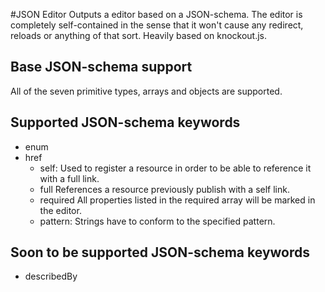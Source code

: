 #JSON Editor
Outputs a editor based on a JSON-schema. The editor is completely self-contained in the sense that it won't cause any
redirect, reloads or anything of that sort. Heavily based on knockout.js.

## Base JSON-schema support
All of the seven primitive types, arrays and objects are supported.

## Supported JSON-schema keywords
* enum
* href
    * self:
      Used to register a resource in order to be able to reference it with a full link.
    * full
      References a resource previously publish with a self link.
    * required
      All properties listed in the required array will be marked in the editor.
    * pattern:
      Strings have to conform to the specified pattern.

## Soon to be supported JSON-schema keywords
* describedBy
